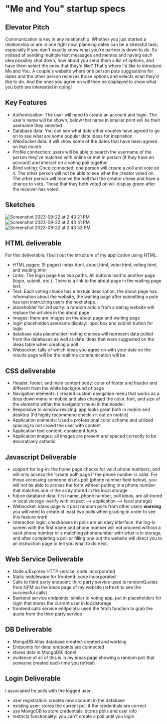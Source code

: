 # "Me and You" startup specs
## Elevator Pitch
Communication is key in any relationship. Whether you just started a relationship or are in one right now, planning dates can be a stressful task; especially if you don't exactly know what you're partner is down to do. So instead of sending multiple text messages and memes and having each idea possibly shot down, how about you send them a list of options, and have them select the ones that they'd like? That's where I'd like to introduce Me and You. A couple's website where one person puts suggestions for dates and the other person receives those options and selects what they'd like to do. And the ones you agree on will then be displayed to show what you both are interested in doing!

## Key Features
- Authentication: The user will need to create an account and login. The user's name will be shown, below that name in smaller print will be their username they selected
- Database data: You can see what date other couples have agreed to go on to see what are some popular date ideas for inspiration
- WebSocket data: it will show some of the dates that have been agreed on that month
- Profile connection: users will be able to search the username of the person they've matched with online or met in person (if they have an account) and interact on a voting poll together
- Blind voting: Once connected, one person will create a poll and vote on it. The other person will not be able to see what the creator voted on. The other person will receive the poll that the creator chose and have a chance to vote. Those that they both voted on will display green after the receiver has voted.

## Sketches
![Screenshot 2023-09-22 at 2 43 21 PM](https://github.com/curryan7/startup/assets/103795725/2c7627fd-f1d5-4aaa-9ba1-db9cfc2d4de5)
![Screenshot 2023-09-22 at 2 43 41 PM](https://github.com/curryan7/startup/assets/103795725/462ab83f-43f5-4650-b0fc-04904d82f829)
![Screenshot 2023-09-22 at 2 43 53 PM](https://github.com/curryan7/startup/assets/103795725/bc70ad16-a047-4eed-9762-e4394eed2058)

## HTML deliverable
For this deliverable, I built out the structure of my application using HTML.
- HTML pages: (5 pages) index.html, about.html, voter.html, voting.html, and waiting.html
- Links: The login page has two paths. All buttons lead to another page (login, submit, etc.). There is a link to the about page in the waiting page text.
- Text: Each voting choice has a textual description, the about page has information about the website, the waiting page after submitting a pole has text instructing users the next steps.
- placeholder for 3rd party: a random article from a dating website will replace the articles in the about page
- images: there are images on the about page and waiting page
- login placeholder/username display: input box and submit button for login
- database data placeholder: voting choices will represent data pulled from the databases as well as date ideas that were suggested on the ideas table when creating a poll
- Websocket: tally of which ideas you agree on with your date on the results page will be the realtime communication will be

## CSS deliverable
- Header, footer, and main content body: color of footer and header and different from the white background of page
- Navigation elements: I created custom navigation menu that works as a drop down menu in mobile and also changed the color, font, and size of the elements within the navigation menu in the header.
- Responsive to window resizing: app looks great both in mobile and desktop (I'd highly recommend checkin it out on mobile)
- Application elements: Used a professional color scheme and utilized spacing to not crowd the user with content
- Application text content: consistent fonts
- Application images: all images are present and spaced correctly to be decoratively asthetic

## Javascript Deliverable
- support for log-in: the home page checks for valid phone numbers, and will only access the 'create poll' page if the phone number is valid. For those accessing someone else's poll (phone number field below), you will not be able to access the form without putting in a phone number that matches one in the array stored in the local storage
- future database data: first name, phone number, poll ideas, are all stored in local storage (verify with inspect --> application --> local storage)
- Websocket: ideas page will post random polls from other users **warning** you will need to create at least two polls when grading in order to see this feature work
- interaction logic: checkboxes in polls are an easy interface, the log-in screen with the first name and phone number will not proceed without a valid phone number or a matching phonenumber with what is in storage, and after completing a poll or filling one out the website will direct you to an instruction page to tell you what to do next.

## Web Service Deliverable
- Node.s/Express HTTP service: code incorporated
- Static middleware for frontend: code incorporated
- Calls to third party endpoint: third party service used is randomQuotes from NPM on the ideas page of my website (refresh to see the successful calls)
- Backend service endpoints: similar to voting app, put in placeholders for login that stores the current user in localstorage
- frontend calls service endpoints: used the fetch function to grab the quote from the third party service

## DB Deliverable
- MongoDB Atlas database created: created and working
- Endpoints for data: endpoints are connected
- stores data in MongoDB: done!
- evidence of all of this is in my ideas page showing a random poll that someone created each time you refresh

## Login Deliverable
I associated he polls with the logged user
- user registration: creates new account in the database
- existing user: stores the current poll if the credentials are correct
- use MongoDB to store credentials: stores polls and user info
- restricts functionality: you can't create a poll until you login
